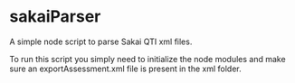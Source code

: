 # sakaiParser
A simple node script to parse Sakai QTI xml files.

To run this script you simply need to initialize the node modules and make sure an exportAssessment.xml file is present in the xml folder.
